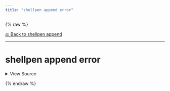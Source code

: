 ```yaml
---
title: "shellpen append error"
---
```


{% raw %}





[🔙 Back to shellpen append](/api/shellpen/append)

---







<!-- Todo, if there are no subcommands under the child commands, use a smaller heading size -->

# shellpen append error



<details>
  <summary>View Source</summary>

{% endraw %}
{% highlight sh %}
if [ $# -eq 1 ]
then
  shellpen append writeln echo \"$*\" '>&2'
  shellpen return 1
else
  shellpen append writeln printf $@ '>&2'
  shellpen return 1
fi
{% endhighlight %}
{% raw %}

</details>










  
{% endraw %}
